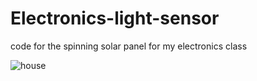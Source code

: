 # Electronics-light-sensor
code for the spinning solar panel for my electronics class

![house](https://i.imgur.com/DFZ00LP.png)
